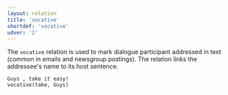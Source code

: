 ```yaml
---
layout: relation
title: 'vocative'
shortdef: 'vocative'
udver: '2'
---
```


The `vocative` relation is used to mark dialogue participant addressed
in text (common in emails and newsgroup postings). The relation links
the addressee's name to its host sentence.

~~~ sdparse
Guys , take it easy!
vocative(take, Guys)
~~~
<!-- Interlanguage links updated Čt lis 12 09:43:39 CET 2020 -->

